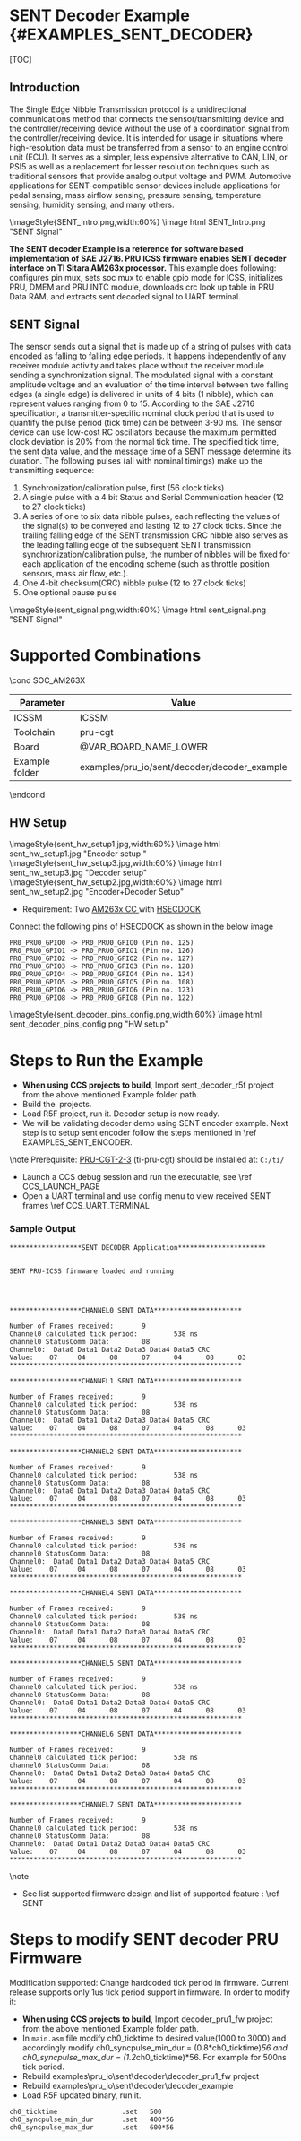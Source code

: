 # SENT Decoder Example {#EXAMPLES_SENT_DECODER}

[TOC]

## Introduction

The Single Edge Nibble Transmission protocol is a unidirectional communications method that connects the sensor/transmitting device and the controller/receiving device without the use of a coordination signal from the controller/receiving device. It is intended for usage in situations where high-resolution data must be transferred from a sensor to an engine control unit (ECU). It serves as a simpler, less expensive alternative to CAN, LIN, or PSI5 as well as a replacement for lesser resolution techniques such as traditional sensors that provide analog output voltage and PWM. Automotive applications for SENT-compatible sensor devices include applications for pedal sensing, mass airflow sensing, pressure sensing, temperature sensing, humidity sensing, and many others.

\imageStyle{SENT_Intro.png,width:60%}
\image html SENT_Intro.png "SENT Signal"

**The SENT decoder Example is a reference for software based implementation of SAE J2716. PRU ICSS firmware enables SENT decoder interface on TI Sitara AM263x processor.**
This example does following:
configures pin mux,
sets soc mux to enable gpio mode for ICSS,
initializes PRU, DMEM and PRU INTC module,
downloads crc look up table in PRU Data RAM, and
extracts sent decoded signal to UART terminal.

## SENT Signal

The sensor sends out a signal that is made up of a string of pulses with data encoded as falling to falling edge periods. It happens independently of any receiver module activity and takes place without the receiver module sending a synchronization signal. The modulated signal with a constant amplitude voltage and an evaluation of the time interval between two falling edges (a single edge) is delivered in units of 4 bits (1 nibble), which can represent values ranging from 0 to 15. According to the SAE J2716 specification, a transmitter-specific nominal clock period that is used to quantify the pulse period (tick time) can be between 3-90 ms. The sensor device can use low-cost RC oscillators because the maximum permitted clock deviation is 20% from the normal tick time.
The specified tick time, the sent data value, and the message time of a SENT message determine its duration.
The following pulses (all with nominal timings) make up the transmitting sequence:

1.  Synchronization/calibration pulse, first (56 clock ticks)
2.  A single pulse with a 4 bit Status and Serial Communication header (12 to 27 clock ticks)
3.  A series of one to six data nibble pulses, each reflecting the values of the signal(s) to be conveyed and lasting 12 to 27 clock ticks. Since the trailing falling edge of the SENT transmission CRC nibble also serves as the leading falling edge of the subsequent SENT transmission synchronization/calibration pulse, the number of nibbles will be fixed for each application of the encoding scheme (such as throttle position sensors, mass air flow, etc.).
4.  One 4-bit checksum(CRC) nibble pulse (12 to 27 clock ticks)
5.  One optional pause pulse

\imageStyle{sent_signal.png,width:60%}
\image html sent_signal.png "SENT Signal"


# Supported Combinations

\cond SOC_AM263X

| Parameter      | Value                                        |
| -------------- | -------------------------------------------- |
| ICSSM          | ICSSM                                        |
| Toolchain      | pru-cgt                                      |
| Board          | @VAR_BOARD_NAME_LOWER                        |
| Example folder | examples/pru_io/sent/decoder/decoder_example |

\endcond
## HW Setup
\imageStyle{sent_hw_setup1.jpg,width:60%}
\image html sent_hw_setup1.jpg "Encoder setup "
\imageStyle{sent_hw_setup3.jpg,width:60%}
\image html sent_hw_setup3.jpg "Decoder setup"
\imageStyle{sent_hw_setup2.jpg,width:60%}
\image html sent_hw_setup2.jpg "Encoder+Decoder Setup"
- Requirement: Two <a href="https://www.ti.com/tool/TMDSCNCD263"> AM263x CC </a> with <a href="https://www.ti.com/tool/TMDSHSECDOCK"> HSECDOCK </a>

Connect the following pins of HSECDOCK as shown in the below image
```
PR0_PRU0_GPIO0 -> PR0_PRU0_GPIO0 (Pin no. 125)
PR0_PRU0_GPIO1 -> PR0_PRU0_GPIO1 (Pin no. 126)
PR0_PRU0_GPIO2 -> PR0_PRU0_GPIO2 (Pin no. 127)
PR0_PRU0_GPIO3 -> PR0_PRU0_GPIO3 (Pin no. 128)
PR0_PRU0_GPIO4 -> PR0_PRU0_GPIO4 (Pin no. 124)
PR0_PRU0_GPIO5 -> PR0_PRU0_GPIO5 (Pin no. 108)
PR0_PRU0_GPIO6 -> PR0_PRU0_GPIO6 (Pin no. 123)
PR0_PRU0_GPIO8 -> PR0_PRU0_GPIO8 (Pin no. 122)
```
\imageStyle{sent_decoder_pins_config.png,width:60%}
\image html sent_decoder_pins_config.png "HW setup"

# Steps to Run the Example

- **When using CCS projects to build**, Import sent_decoder_r5f project from the above mentioned Example folder path.
- Build the  projects.
- Load R5F project, run it. Decoder setup is now ready.
- We will be validating decoder demo using SENT encoder example. Next step is to setup sent encoder follow the steps mentioned in \ref EXAMPLES_SENT_ENCODER.

\note
Prerequisite: [PRU-CGT-2-3](https://www.ti.com/tool/PRU-CGT) (ti-pru-cgt) should be installed at: `C:/ti/`

 - Launch a CCS debug session and run the executable, see \ref CCS_LAUNCH_PAGE
 - Open a UART terminal and use config menu to view received SENT frames \ref CCS_UART_TERMINAL
### Sample Output

```
******************SENT DECODER Application**********************


SENT PRU-ICSS firmware loaded and running




******************CHANNEL0 SENT DATA**********************

Number of Frames received:       9
Channel0 calculated tick period:         538 ns
channel0 StatusComm Data:        08
Channel0:  Data0 Data1 Data2 Data3 Data4 Data5 CRC
Value:    07     04      08      07      04      08      03
**********************************************************

******************CHANNEL1 SENT DATA**********************

Number of Frames received:       9
Channel0 calculated tick period:         538 ns
channel0 StatusComm Data:        08
Channel0:  Data0 Data1 Data2 Data3 Data4 Data5 CRC
Value:    07     04      08      07      04      08      03
**********************************************************

******************CHANNEL2 SENT DATA**********************

Number of Frames received:       9
Channel0 calculated tick period:         538 ns
channel0 StatusComm Data:        08
Channel0:  Data0 Data1 Data2 Data3 Data4 Data5 CRC
Value:    07     04      08      07      04      08      03
**********************************************************

******************CHANNEL3 SENT DATA**********************

Number of Frames received:       9
Channel0 calculated tick period:         538 ns
channel0 StatusComm Data:        08
Channel0:  Data0 Data1 Data2 Data3 Data4 Data5 CRC
Value:    07     04      08      07      04      08      03
**********************************************************

******************CHANNEL4 SENT DATA**********************

Number of Frames received:       9
Channel0 calculated tick period:         538 ns
channel0 StatusComm Data:        08
Channel0:  Data0 Data1 Data2 Data3 Data4 Data5 CRC
Value:    07     04      08      07      04      08      03
**********************************************************

******************CHANNEL5 SENT DATA**********************

Number of Frames received:       9
Channel0 calculated tick period:         538 ns
channel0 StatusComm Data:        08
Channel0:  Data0 Data1 Data2 Data3 Data4 Data5 CRC
Value:    07     04      08      07      04      08      03
**********************************************************

******************CHANNEL6 SENT DATA**********************

Number of Frames received:       9
Channel0 calculated tick period:         538 ns
channel0 StatusComm Data:        08
Channel0:  Data0 Data1 Data2 Data3 Data4 Data5 CRC
Value:    07     04      08      07      04      08      03
**********************************************************

******************CHANNEL7 SENT DATA**********************

Number of Frames received:       9
Channel0 calculated tick period:         538 ns
channel0 StatusComm Data:        08
Channel0:  Data0 Data1 Data2 Data3 Data4 Data5 CRC
Value:    07     04      08      07      04      08      03
**********************************************************

```
\note
 - See list supported firmware design and list of supported feature : \ref SENT

# Steps to modify SENT decoder PRU Firmware

Modification supported: Change hardcoded tick period in firmware. Current release supports only 1us tick period support in firmware. In order to modify it:

- **When using CCS projects to build**, Import decoder_pru1_fw project from the above mentioned Example folder path.
- In `main.asm` file modify ch0_ticktime to desired value(1000 to 3000) and accordingly modify ch0_syncpulse_min_dur = (0.8*ch0_ticktime)*56 and ch0_syncpulse_max_dur = (1.2*ch0_ticktime)*56. For example for 500ns tick period.
- Rebuild examples\\pru_io\\sent\\decoder\\decoder_pru1_fw project
- Rebuild examples\\pru_io\\sent\\decoder\\decoder_example
- Load R5F updated binary, run it.

```
ch0_ticktime                .set   500
ch0_syncpulse_min_dur       .set   400*56
ch0_syncpulse_max_dur       .set   600*56
```
